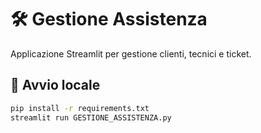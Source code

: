 # 🛠️ Gestione Assistenza

Applicazione Streamlit per gestione clienti, tecnici e ticket.

## 🚀 Avvio locale
```bash
pip install -r requirements.txt
streamlit run GESTIONE_ASSISTENZA.py